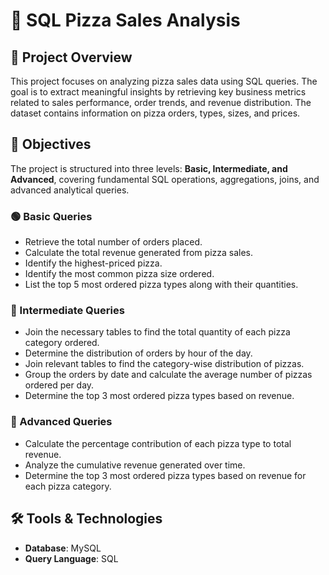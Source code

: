 # 🍕 SQL Pizza Sales Analysis

## 📌 Project Overview
This project focuses on analyzing pizza sales data using SQL queries. The goal is to extract meaningful insights by retrieving key business metrics related to sales performance, order trends, and revenue distribution. The dataset contains information on pizza orders, types, sizes, and prices.

## 🎯 Objectives
The project is structured into three levels: **Basic, Intermediate, and Advanced**, covering fundamental SQL operations, aggregations, joins, and advanced analytical queries.

### 🟢 Basic Queries
- Retrieve the total number of orders placed.
- Calculate the total revenue generated from pizza sales.
- Identify the highest-priced pizza.
- Identify the most common pizza size ordered.
- List the top 5 most ordered pizza types along with their quantities.

### 🔵 Intermediate Queries
- Join the necessary tables to find the total quantity of each pizza category ordered.
- Determine the distribution of orders by hour of the day.
- Join relevant tables to find the category-wise distribution of pizzas.
- Group the orders by date and calculate the average number of pizzas ordered per day.
- Determine the top 3 most ordered pizza types based on revenue.

### 🔴 Advanced Queries
- Calculate the percentage contribution of each pizza type to total revenue.
- Analyze the cumulative revenue generated over time.
- Determine the top 3 most ordered pizza types based on revenue for each pizza category.

## 🛠️ Tools & Technologies
- **Database**: MySQL 
- **Query Language**: SQL
